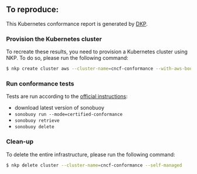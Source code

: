 ## To reproduce:

This Kubernetes conformance report is generated by [DKP](https://docs.d2iq.com/dkp).

### Provision the Kubernetes cluster

To recreate these results, you need to provision a Kubernetes cluster using NKP.
To do so, please run the following command:

```bash
$ nkp create cluster aws --cluster-name=cncf-conformance --with-aws-bootstrap-credentials=true --self-managed
```

### Run conformance tests

Tests are run according to the [official instructions](https://github.com/cncf/k8s-conformance/blob/master/instructions.md):
* download latest version of sonobuoy
* `sonobuoy run --mode=certified-conformance`
* `sonobuoy retrieve`
* `sonobuoy delete`

### Clean-up

To delete the entire infrastructure, please run the following command:

```bash
$ nkp delete cluster --cluster-name=cncf-conformance --self-managed
```
